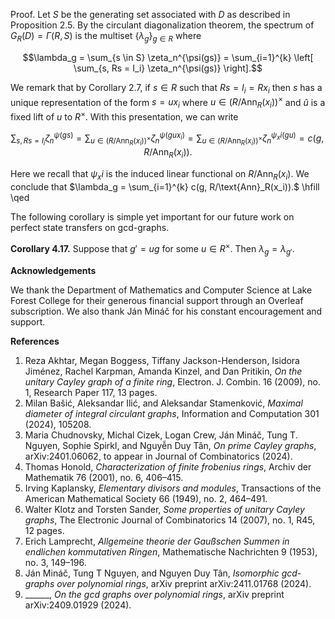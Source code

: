 Proof. Let $S$ be the generating set associated with $D$ as described in Proposition 2.5. By the circulant diagonalization theorem, the spectrum of $G_R(D) = \Gamma(R, S)$ is the multiset $\{\lambda_g\}_{g \in R}$ where

$$\lambda_g = \sum_{s \in S} \zeta_n^{\psi(gs)} = \sum_{i=1}^{k} \left[ \sum_{s, Rs = I_i} \zeta_n^{\psi(gs)} \right].$$

We remark that by Corollary 2.7, if $s \in R$ such that $Rs = I_i = Rx_i$ then $s$ has a unique representation of the form $s = ux_i$ where $u \in (R/\text{Ann}_R(x_i))^\times$ and $\hat{u}$ is a fixed lift of $u$ to $R^\times$. With this presentation, we can write

$$\sum_{s, Rs = I_i} \zeta_n^{\psi(gs)} = \sum_{u \in (R/\text{Ann}_R(x_i))^\times} \zeta_n^{\psi(gux_i)} = \sum_{u \in (R/\text{Ann}_R(x_i))^\times} \zeta_n^{\psi_xi(gu)} = c(g, R/\text{Ann}_R(x_i)).$$

Here we recall that $\psi_xi$ is the induced linear functional on $R/\text{Ann}_R(x_i)$. We conclude that $\lambda_g = \sum_{i=1}^{k} c(g, R/\text{Ann}_R(x_i)).$ \hfill \qed

The following corollary is simple yet important for our future work on perfect state transfers on gcd-graphs.

**Corollary 4.17.** Suppose that $g' = ug$ for some $u \in R^\times$. Then $\lambda_g = \lambda_{g'}$.

**Acknowledgements**

We thank the Department of Mathematics and Computer Science at Lake Forest College for their generous financial support through an Overleaf subscription. We also thank Ján Mináč for his constant encouragement and support.

**References**

1. Reza Akhtar, Megan Boggess, Tiffany Jackson-Henderson, Isidora Jiménez, Rachel Karpman, Amanda Kinzel, and Dan Pritikin, *On the unitary Cayley graph of a finite ring*, Electron. J. Combin. 16 (2009), no. 1, Research Paper 117, 13 pages.
2. Milan Bašić, Aleksandar Ilić, and Aleksandar Stamenković, *Maximal diameter of integral circulant graphs*, Information and Computation 301 (2024), 105208.
3. Maria Chudnovsky, Michal Cizek, Logan Crew, Ján Mináč, Tung T. Nguyen, Sophie Spirkl, and Nguyễn Duy Tân, *On prime Cayley graphs*, arXiv:2401.06062, to appear in Journal of Combinatorics (2024).
4. Thomas Honold, *Characterization of finite frobenius rings*, Archiv der Mathematik 76 (2001), no. 6, 406–415.
5. Irving Kaplansky, *Elementary divisors and modules*, Transactions of the American Mathematical Society 66 (1949), no. 2, 464–491.
6. Walter Klotz and Torsten Sander, *Some properties of unitary Cayley graphs*, The Electronic Journal of Combinatorics 14 (2007), no. 1, R45, 12 pages.
7. Erich Lamprecht, *Allgemeine theorie der Gaußschen Summen in endlichen kommutativen Ringen*, Mathematische Nachrichten 9 (1953), no. 3, 149–196.
8. Ján Mináč, Tung T Nguyen, and Nguyen Duy Tân, *Isomorphic gcd-graphs over polynomial rings*, arXiv preprint arXiv:2411.01768 (2024).
9. ______, *On the gcd graphs over polynomial rings*, arXiv preprint arXiv:2409.01929 (2024).